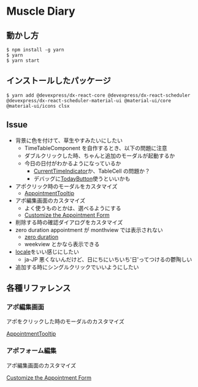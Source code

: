 # Muscle Diary

## 動かし方

```shell
$ npm install -g yarn
$ yarn
$ yarn start
```

## インストールしたパッケージ

```shell
$ yarn add @devexpress/dx-react-core @devexpress/dx-react-scheduler @devexpress/dx-react-scheduler-material-ui @material-ui/core @material-ui/icons clsx
```

## Issue

- 背景に色を付けて、草生やすみたいにしたい
  - TimeTableComponent を自作するとき、以下の問題に注意
  - ダブルクリックした時、ちゃんと追加のモーダルが起動するか
  - 今日の日付がわかるようになっているか
    - [CurrentTimeIndicator](https://devexpress.github.io/devextreme-reactive/react/scheduler/docs/guides/current-time-indication/)か、TableCell の問題か？
    - デバッグに[TodayButton](https://devexpress.github.io/devextreme-reactive/react/scheduler/docs/guides/date-navigation/)使うといいかも
- アポクリック時のモーダルをカスタマイズ
  - [AppointmentTooltip](https://devexpress.github.io/devextreme-reactive/react/scheduler/docs/guides/appointment-tooltip/#customize-the-appearance)
- アポ編集画面のカスタマイズ
  - よく使うものとかは、選べるようにする
  - [Customize the Appointment Form](https://devexpress.github.io/devextreme-reactive/react/scheduler/docs/guides/editing/#customize-the-appointment-form)
- 削除する時の確認ダイアログをカスタマイズ
- zero duration appointment が monthview では表示されない
  - [zero duration](https://devexpress.github.io/devextreme-reactive/react/scheduler/docs/guides/appointments/#zero-duration-appointments)
  - weekview とかなら表示できる
- [locale](https://devexpress.github.io/devextreme-reactive/react/scheduler/docs/reference/scheduler/)をいい感じにしたい
  - ja-JP 悪くないんだけど、日にちにいちいち'日'ってつけるの鬱陶しい
- 追加する時にシングルクリックでいいようにしたい

## 各種リファレンス

### アポ編集画面

アポをクリックした時のモーダルのカスタマイズ

[AppointmentTooltip](https://devexpress.github.io/devextreme-reactive/react/scheduler/docs/guides/appointment-tooltip/#customize-the-appearance)

### アポフォーム編集

アポ編集画面のカスタマイズ

[Customize the Appointment Form](https://devexpress.github.io/devextreme-reactive/react/scheduler/docs/guides/editing/#customize-the-appointment-form)
